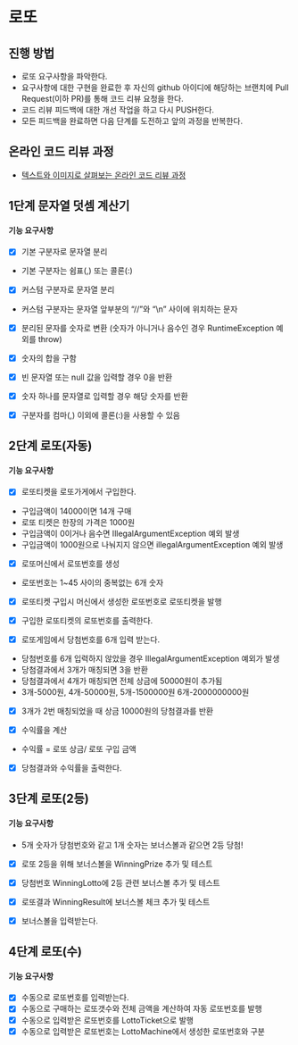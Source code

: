 # 로또
## 진행 방법
* 로또 요구사항을 파악한다.
* 요구사항에 대한 구현을 완료한 후 자신의 github 아이디에 해당하는 브랜치에 Pull Request(이하 PR)를 통해 코드 리뷰 요청을 한다.
* 코드 리뷰 피드백에 대한 개선 작업을 하고 다시 PUSH한다.
* 모든 피드백을 완료하면 다음 단계를 도전하고 앞의 과정을 반복한다.

## 온라인 코드 리뷰 과정
* [텍스트와 이미지로 살펴보는 온라인 코드 리뷰 과정](https://github.com/next-step/nextstep-docs/tree/master/codereview)



## 1단계 문자열 덧셈 계산기
#### 기능 요구사항

- [X] 기본 구분자로 문자열 분리
* 기본 구분자는 쉼표(,) 또는 콜론(:)

- [X] 커스텀 구분자로 문자열 분리
* 커스텀 구분자는 문자열 앞부분의 “//”와 “\n” 사이에 위치하는 문자

- [X] 분리된 문자를 숫자로 변환 (숫자가 아니거나 음수인 경우 RuntimeException 예외를 throw)
- [X] 숫자의 합을 구함

- [X] 빈 문자열 또는 null 값을 입력할 경우 0을 반환
- [X] 숫자 하나를 문자열로 입력할 경우 해당 숫자를 반환
- [X] 구분자를 컴마(,) 이외에 콜론(:)을 사용할 수 있음


## 2단계 로또(자동)
#### 기능 요구사항

- [X] 로또티켓을 로또가게에서 구입한다.
* 구입금액이 14000이면 14개 구매
* 로또 티켓은 한장의 가격은 1000원
* 구입금액이 0이거나 음수면 IllegalArgumentException 예외 발생
* 구입금액이 1000원으로 나눠지지 않으면 illegalArgumentException 예외 발생

- [X] 로또머신에서 로또번호를 생성
* 로또번호는 1~45 사이의 중복없는 6개 숫자

- [X] 로또티켓 구입시 머신에서 생성한 로또번호로 로또티켓을 발행
- [X] 구입한 로또티켓의 로또번호를 출력한다.

- [X] 로또게임에서 당첨번호를 6개 입력 받는다.
* 당첨번호를 6개 입력하지 않았을 경우 IllegalArgumentException 예외가 발생
* 당첨결과에서 3개가 매칭되면 3을 반환
* 당첨결과에서 4개가 매칭되면 전체 상금에 50000원이 추가됨
* 3개-5000원, 4개-50000원, 5개-1500000원 6개-2000000000원

- [X] 3개가 2번 매칭되었을 때 상금 10000원의 당첨결과를 반환
 
- [X] 수익률을 계산
* 수익률 = 로또 상금/ 로또 구입 금액
- [X] 당첨결과와 수익률을 출력한다.


## 3단계 로또(2등)
#### 기능 요구사항

* 5개 숫자가 당첨번호와 같고 1개 숫자는 보너스볼과 같으면 2등 당첨!

- [X] 로또 2등을 위해 보너스볼을 WinningPrize 추가 및 테스트
- [X] 당첨번호 WinningLotto에 2등 관련 보너스볼 추가 및 테스트
- [X] 로또결과 WinningResult에 보너스볼 체크 추가 및 테스트
- [X] 보너스볼을 입력받는다.


## 4단계 로또(수)
#### 기능 요구사항

- [X] 수동으로 로또번호를 입력받는다.
- [X] 수동으로 구매하는 로또갯수와 전체 금액을 계산하여 자동 로또번호를 발행
- [X] 수동으로 입력받은 로또번호를 LottoTicket으로 발행
- [X] 수동으로 입력받은 로또번호는 LottoMachine에서 생성한 로또번호와 구분